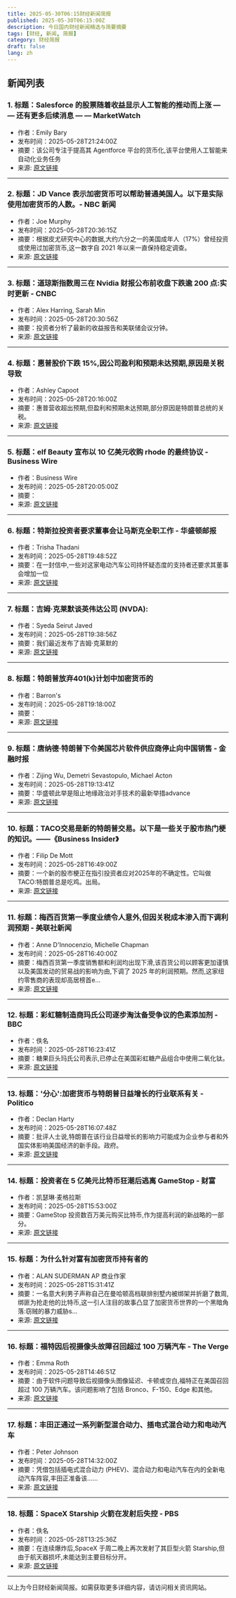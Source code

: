 ```yaml
---
title: 2025-05-30T06:15财经新闻简报
published: 2025-05-30T06:15:00Z
description: 今日国内财经新闻精选与简要摘要
tags: [财经, 新闻, 简报]
category: 财经简报
draft: false
lang: zh
---
```


## 新闻列表

### 1. 标题：Salesforce 的股票随着收益显示人工智能的推动而上涨 — — 还有更多后续消息 — — MarketWatch
- 作者：Emily Bary
- 发布时间：2025-05-28T21:24:00Z
- 摘要：该公司专注于提高其 Agentforce 平台的货币化,该平台使用人工智能来自动化业务任务
- 来源: [原文链接](https://www.marketwatch.com/story/salesforces-stock-rises-as-earnings-show-an-ai-boost-with-more-to-follow-50de16d9)

---

### 2. 标题：JD Vance 表示加密货币可以帮助普通美国人。以下是实际使用加密货币的人数。- NBC 新闻
- 作者：Joe Murphy
- 发布时间：2025-05-28T20:36:15Z
- 摘要：根据皮尤研究中心的数据,大约六分之一的美国成年人（17%）曾经投资或使用过加密货币,这一数字自 2021 年以来一直保持稳定调查。
- 来源: [原文链接](https://www.nbcnews.com/data-graphics/crypto-how-many-americans-use-jd-vance-bitcoin-rcna209463)

---

### 3. 标题：道琼斯指数周三在 Nvidia 财报公布前收盘下跌逾 200 点:实时更新 - CNBC
- 作者：Alex Harring, Sarah Min
- 发布时间：2025-05-28T20:30:56Z
- 摘要：投资者分析了最新的收益报告和美联储会议分钟。
- 来源: [原文链接](https://www.cnbc.com/2025/05/27/stock-market-today-live-updates.html)

---

### 4. 标题：惠普股价下跌 15%,因公司盈利和预期未达预期,原因是关税导致
- 作者：Ashley Capoot
- 发布时间：2025-05-28T20:16:00Z
- 摘要：惠普营收超出预期,但盈利和预期未达预期,部分原因是特朗普总统的关税。
- 来源: [原文链接](https://www.cnbc.com/2025/05/28/hp-hpq-q2-earnings-2025.html)

---

### 5. 标题：elf Beauty 宣布以 10 亿美元收购 rhode 的最终协议 - Business Wire
- 作者：Business Wire
- 发布时间：2025-05-28T20:05:00Z
- 摘要：
- 来源: [原文链接](https://www.businesswire.com/news/home/20250528613364/en/elf-Beauty-Announces-Definitive-Agreement-to-Acquire-rhode-in-%241-Billion-Deal)

---

### 6. 标题：特斯拉投资者要求董事会让马斯克全职工作 - 华盛顿邮报
- 作者：Trisha Thadani
- 发布时间：2025-05-28T19:48:52Z
- 摘要：在一封信中,一些对这家电动汽车公司持怀疑态度的支持者还要求其董事会增加一位
- 来源: [原文链接](https://www.washingtonpost.com/technology/2025/05/28/musk-tesla-board-succession-plan/)

---

### 7. 标题：吉姆·克莱默谈英伟达公司 (NVDA):
- 作者：Syeda Seirut Javed
- 发布时间：2025-05-28T19:38:56Z
- 摘要：我们最近发布了吉姆·克莱默的
- 来源: [原文链接](https://finance.yahoo.com/news/jim-cramer-nvidia-corporation-nvda-193856034.html)

---

### 8. 标题：特朗普放弃401(k)计划中加密货币的
- 作者：Barron&#39;s
- 发布时间：2025-05-28T19:18:00Z
- 摘要：
- 来源: [原文链接](https://www.barrons.com/articles/crypto-401k-fidelity-dol-guideline-3c275363)

---

### 9. 标题：唐纳德·特朗普下令美国芯片软件供应商停止向中国销售 - 金融时报
- 作者：Zijing Wu, Demetri Sevastopulo, Michael Acton
- 发布时间：2025-05-28T19:13:41Z
- 摘要：华盛顿此举是阻止地缘政治对手技术的最新举措advance
- 来源: [原文链接](https://www.ft.com/content/2c0db765-03ac-4820-8a02-806469848bee)

---

### 10. 标题：TACO交易是新的特朗普交易。以下是一些关于股市热门梗的知识。——《Business Insider》
- 作者：Filip De Mott
- 发布时间：2025-05-28T16:49:00Z
- 摘要：一个新的股市梗正在指引投资者应对2025年的不确定性。它叫做TACO:特朗普总是吃鸡。出局。
- 来源: [原文链接](https://www.businessinsider.com/trump-trade-taco-tariffs-buy-the-dip-trade-war-sp500-2025-5)

---

### 11. 标题：梅西百货第一季度业绩令人意外,但因关税成本渗入而下调利润预期 - 美联社新闻
- 作者：Anne D&#39;Innocenzio, Michelle Chapman
- 发布时间：2025-05-28T16:40:00Z
- 摘要：梅西百货第一季度销售额和利润均出现下滑,该百货公司以顾客更加谨慎以及美国发动的贸易战的影响为由,下调了 2025 年的利润预期。然而,这家纽约零售商的表现却高居榜首e…
- 来源: [原文链接](https://apnews.com/article/macys-trump-tariffs-economy-bluemercury-bloomingdales-4ca4e672fb72f7aff2b1bf75df8c0187)

---

### 12. 标题：彩虹糖制造商玛氏公司逐步淘汰备受争议的色素添加剂 - BBC
- 作者：佚名
- 发布时间：2025-05-28T16:23:41Z
- 摘要：糖果巨头玛氏公司表示,已停止在美国彩虹糖产品组合中使用二氧化钛。
- 来源: [原文链接](https://www.bbc.com/news/articles/c14kp3rdreeo)

---

### 13. 标题：'分心':加密货币与特朗普日益增长的行业联系有关 - Politico
- 作者：Declan Harty
- 发布时间：2025-05-28T16:07:48Z
- 摘要：批评人士说,特朗普在该行业日益增长的影响力可能成为企业参与者和外国实体影响美国经济的新手段。政府。
- 来源: [原文链接](https://www.politico.com/news/2025/05/28/crypto-trump-industry-memecoin-00372101)

---

### 14. 标题：投资者在 5 亿美元比特币狂潮后逃离 GameStop - 财富
- 作者：凯瑟琳·麦格拉斯
- 发布时间：2025-05-28T15:53:00Z
- 摘要：GameStop 投资数百万美元购买比特币,作为提高利润的新战略的一部分。
- 来源: [原文链接](https://fortune.com/crypto/2025/05/28/gamestop-investors-flee-500-million-bitcoin-buy/)

---

### 15. 标题：为什么针对富有加密货币持有者的
- 作者：ALAN SUDERMAN AP 商业作家
- 发布时间：2025-05-28T15:31:41Z
- 摘要：一名意大利男子声称自己在曼哈顿高档联排别墅内被绑架并折磨了数周,绑匪为抢走他的比特币,这一引人注目的故事凸显了加密货币世界的一个黑暗角落:窃贼的暴力威胁s...
- 来源: [原文链接](https://abcnews.go.com/US/wireStory/wrench-attacks-wealthy-crypto-holders-rise-122270144)

---

### 16. 标题：福特因后视摄像头故障召回超过 100 万辆汽车 - The Verge
- 作者：Emma Roth
- 发布时间：2025-05-28T14:46:51Z
- 摘要：由于软件问题导致后视摄像头图像延迟、卡顿或空白,福特正在美国召回超过 100 万辆汽车。该问题影响了包括 Bronco、F-150、Edge 和其他。
- 来源: [原文链接](https://www.theverge.com/news/675570/ford-recall-1-million-vehicles-rearview-cameras)

---

### 17. 标题：丰田正通过一系列新型混合动力、插电式混合动力和电动汽车
- 作者：Peter Johnson
- 发布时间：2025-05-28T14:32:00Z
- 摘要：凭借包括插电式混合动力 (PHEV)、混合动力和电动汽车在内的全新电动汽车阵容,丰田正准备该……
- 来源: [原文链接](http://electrek.co/2025/05/28/toyota-loading-bases-new-hybrid-phev-evs/)

---

### 18. 标题：SpaceX Starship 火箭在发射后失控 - PBS
- 作者：佚名
- 发布时间：2025-05-28T13:25:36Z
- 摘要：在连续爆炸后,SpaceX 于周二晚上再次发射了其巨型火箭 Starship,但由于航天器损坏,未能达到主要目标分开。
- 来源: [原文链接](https://www.pbs.org/newshour/science/spacex-starship-rocket-tumbles-out-of-control-after-launch)

---


以上为今日财经新闻简报。如需获取更多详细内容，请访问相关资讯网站。